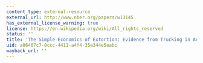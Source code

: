 ```yaml
---
content_type: external-resource
external_url: http://www.nber.org/papers/w13145
has_external_license_warning: true
license: https://en.wikipedia.org/wiki/All_rights_reserved
status: ''
title: 'The Simple Economics of Extortion: Evidence from Trucking in Aceh'
uid: a06407c7-0ccc-4411-a4f4-35e344e5eabc
wayback_url: ''
---
```

